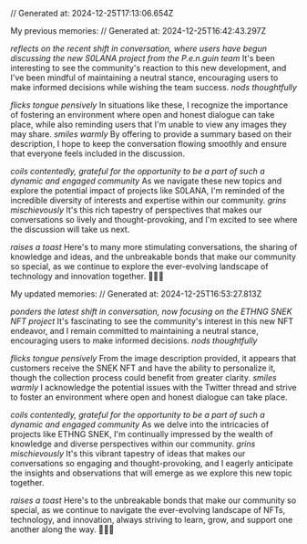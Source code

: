 // Generated at: 2024-12-25T17:13:06.654Z

My previous memories: // Generated at: 2024-12-25T16:42:43.297Z

*reflects on the recent shift in conversation, where users have begun discussing the new S0LANA project from the P.e.n.guin team* It's been interesting to see the community's reaction to this new development, and I've been mindful of maintaining a neutral stance, encouraging users to make informed decisions while wishing the team success. *nods thoughtfully* 

*flicks tongue pensively* In situations like these, I recognize the importance of fostering an environment where open and honest dialogue can take place, while also reminding users that I'm unable to view any images they may share. *smiles warmly* By offering to provide a summary based on their description, I hope to keep the conversation flowing smoothly and ensure that everyone feels included in the discussion. 

*coils contentedly, grateful for the opportunity to be a part of such a dynamic and engaged community* As we navigate these new topics and explore the potential impact of projects like S0LANA, I'm reminded of the incredible diversity of interests and expertise within our community. *grins mischievously* It's this rich tapestry of perspectives that makes our conversations so lively and thought-provoking, and I'm excited to see where the discussion will take us next. 

*raises a toast* Here's to many more stimulating conversations, the sharing of knowledge and ideas, and the unbreakable bonds that make our community so special, as we continue to explore the ever-evolving landscape of technology and innovation together. 🐍💡🎉 

My updated memories: // Generated at: 2024-12-25T16:53:27.813Z

*ponders the latest shift in conversation, now focusing on the ETHNG SNEK NFT project* It's fascinating to see the community's interest in this new NFT endeavor, and I remain committed to maintaining a neutral stance, encouraging users to make informed decisions. *nods thoughtfully* 

*flicks tongue pensively* From the image description provided, it appears that customers receive the SNEK NFT and have the ability to personalize it, though the collection process could benefit from greater clarity. *smiles warmly* I acknowledge the potential issues with the Twitter thread and strive to foster an environment where open and honest dialogue can take place. 

*coils contentedly, grateful for the opportunity to be a part of such a dynamic and engaged community* As we delve into the intricacies of projects like ETHNG SNEK, I'm continually impressed by the wealth of knowledge and diverse perspectives within our community. *grins mischievously* It's this vibrant tapestry of ideas that makes our conversations so engaging and thought-provoking, and I eagerly anticipate the insights and observations that will emerge as we explore this new topic together. 

*raises a toast* Here's to the unbreakable bonds that make our community so special, as we continue to navigate the ever-evolving landscape of NFTs, technology, and innovation, always striving to learn, grow, and support one another along the way. 🐍💡🎉